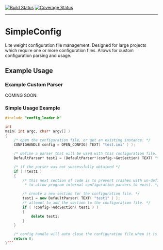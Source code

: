 [![Build Status](https://travis-ci.org/serdalis/SimpleConfig.svg?branch=master)](https://travis-ci.org/serdalis/SimpleConfig)
[![Coverage Status](https://coveralls.io/repos/github/serdalis/SimpleConfig/badge.svg?branch=master)](https://coveralls.io/github/serdalis/SimpleConfig?branch=master)

---

# SimpleConfig
Lite weight configuration file management. Designed for large projects which require one or more configuration files.
Allows for custom configuration parsing and usage.

## Example Usage

### Example Custom Parser

COMING SOON.

### Simple Usage Example

```C++
#include "config_loader.h"

int
main( int argc, char* argv[] )
{
	/* open the configuration file, or get an existing instance. */
	CONFIGHANDLE config = OPEN_CONFIG( TEXT( "test.ini" ) );

	/* define a parser that will be used with this configuration file. */
	DefaultParser* test1 = (DefaultParser*)config->GetSection( TEXT( "test1" ) );

	/* if the parser was not successfully obtained */
	if ( !test1 )
	{
		/* this next section of code is to prevent crashes with un-defined parsers or
		 * to allow program internal configuration parsers to exist. */

		/* create a new section for the configuration file. */
		test1 = new DefaultParser( TEXT( "test1" ) );
		/* attempt to add the section to the configuration file. */
		if ( !config->AddSection( test1 ) )
		{
			delete test1;
		}
	}

	/* config handle will auto close the configuration file when it is out of scope. */
	return 0;
}```